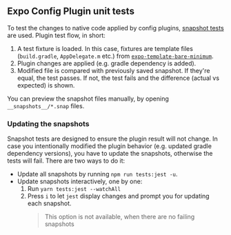 ## Expo Config Plugin unit tests

To test the changes to native code applied by config plugins, [snapshot tests](https://jestjs.io/docs/snapshot-testing) are used. Plugin test flow, in short:

1. A test fixture is loaded. In this case, fixtures are template files (`build.gradle`, `AppDelegate.m` etc.) from [`expo-template-bare-minimum`](https://github.com/expo/expo/tree/master/templates/expo-template-bare-minimum).
2. Plugin changes are applied (e.g. gradle dependency is added).
3. Modified file is compared with previously saved snapshot. If they're equal, the test passes. If not, the test fails and the difference (actual vs expected) is shown.

You can preview the snapshot files manually, by opening `__snapshots__/*.snap` files.

### Updating the snapshots

Snapshot tests are designed to ensure the plugin result will not change. In case you intentionally modified the plugin behavior (e.g. updated gradle dependency versions), you have to update the snapshots, otherwise the tests will fail. There are two ways to do it:

- Update all snapshots by running `npm run tests:jest -u`.
- Update snapshots interactively, one by one:
  1. Run `yarn tests:jest --watchAll`
  2. Press `i` to let `jest` display changes and prompt you for updating each snapshot.
     > This option is not available, when there are no failing snapshots
